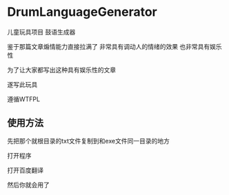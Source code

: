 # DrumLanguageGenerator
儿童玩具项目 鼓语生成器

鉴于那篇文章煽情能力直接拉满了 非常具有调动人的情绪的效果 也非常具有娱乐性

为了让大家都写出这种具有娱乐性的文章

遂写此玩具

遵循WTFPL

## 使用方法

先把那个就根目录的txt文件复制到和exe文件同一目录的地方

打开程序

打开百度翻译

然后你就会用了
